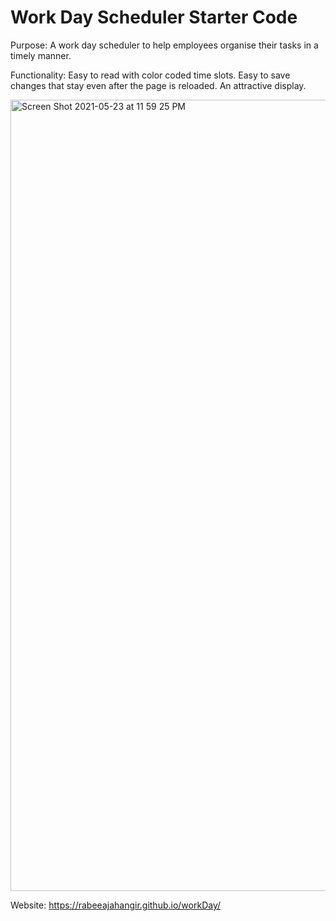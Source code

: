 # Work Day Scheduler Starter Code

Purpose: A work day scheduler to help employees organise their tasks in a timely manner. 

Functionality: 
Easy to read with color coded time slots.
Easy to save changes that stay even after the page is reloaded.
An attractive display.

<img width="1266" alt="Screen Shot 2021-05-23 at 11 59 25 PM" src="https://user-images.githubusercontent.com/69980221/119294688-0d6c2300-bc23-11eb-9060-6e523c0308b9.png">

Website: https://rabeeajahangir.github.io/workDay/

